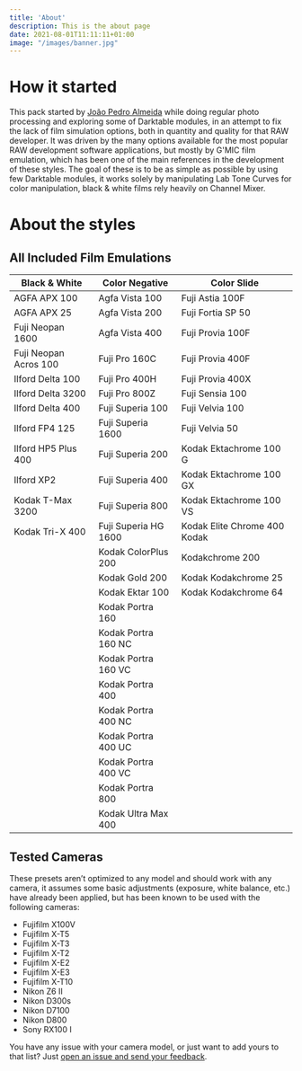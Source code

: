 ```yaml
---
title: 'About'
description: This is the about page
date: 2021-08-01T11:11:11+01:00
image: "/images/banner.jpg"
---
```

# How it started
This pack started by [João Pedro Almeida](https://www.joaoalmeidaphotography.com) while doing regular photo processing and exploring some of Darktable modules, in an attempt to fix the lack of film simulation options, both in quantity and quality for that RAW developer. It was driven by the many options available for the most popular RAW development software applications, but mostly by G'MIC film emulation, which has been one of the main references in the development of these styles. The goal of these is to be as simple as possible by using few Darktable modules, it works solely by manipulating Lab Tone Curves for color manipulation, black & white films rely heavily on Channel Mixer.

# About the styles
## All Included Film Emulations
|Black & White|Color Negative|Color Slide|
|---|---|---|
|AGFA APX 100|Agfa Vista 100|Fuji Astia 100F|
|AGFA APX 25|Agfa Vista 200|Fuji Fortia SP 50|
|Fuji Neopan 1600|Agfa Vista 400|Fuji Provia 100F|
|Fuji Neopan Acros 100|Fuji Pro 160C|Fuji Provia 400F|
|Ilford Delta 100|Fuji Pro 400H|Fuji Provia 400X|
|Ilford Delta 3200|Fuji Pro 800Z|Fuji Sensia 100|
|Ilford Delta 400|Fuji Superia 100|Fuji Velvia 100|
|Ilford FP4 125|Fuji Superia 1600|Fuji Velvia 50|
|Ilford HP5 Plus 400|Fuji Superia 200|Kodak Ektachrome 100 G|
|Ilford XP2|Fuji Superia 400|Kodak Ektachrome 100 GX|
|Kodak T-Max 3200|Fuji Superia 800|Kodak Ektachrome 100 VS|
|Kodak Tri-X 400|Fuji Superia HG 1600|Kodak Elite Chrome 400 Kodak|
||Kodak ColorPlus 200|Kodakchrome 200|
||Kodak Gold 200|Kodak Kodakchrome 25|
||Kodak Ektar 100|Kodak Kodakchrome 64|
||Kodak Portra 160||
||Kodak Portra 160 NC||
||Kodak Portra 160 VC||
||Kodak Portra 400||
||Kodak Portra 400 NC||
||Kodak Portra 400 UC||
||Kodak Portra 400 VC||
||Kodak Portra 800||
||Kodak Ultra Max 400||

## Tested Cameras
These presets aren’t optimized to any model and should work with any camera, it assumes some basic adjustments (exposure, white balance, etc.) have already been applied, but has been known to be used with the following cameras:

- Fujifilm X100V
- Fujifilm X-T5
- Fujifilm X-T3
- Fujifilm X-T2
- Fujifilm X-E2
- Fujifilm X-E3
- Fujifilm X-T10
- Nikon Z6 II
- Nikon D300s
- Nikon D7100
- Nikon D800
- Sony RX100 I

You have any issue with your camera model, or just want to add yours to that list? Just [open an issue and send your feedback](https://github.com/t3mujinpack/t3mujinpack/issues/new/choose).
